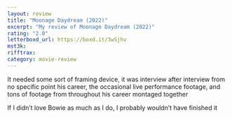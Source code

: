 ```yaml
---
layout: review
title: "Moonage Daydream (2022)"
excerpt: "My review of Moonage Daydream (2022)"
rating: "2.0"
letterboxd_url: https://boxd.it/3wSjhv
mst3k:
rifftrax:
category: movie-review
---
```


It needed some sort of framing device, it was interview after interview from no specific point his career, the occasional live performance footage, and tons of footage from throughout his career montaged together

If I didn’t love Bowie as much as I do, I probably wouldn’t have finished it
